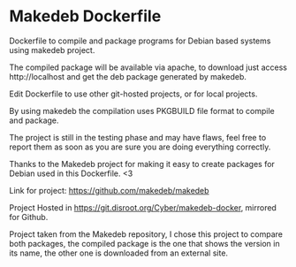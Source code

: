 # Makedeb Dockerfile


Dockerfile to compile and package programs for Debian based systems using makedeb project.

The compiled package will be available via apache, to download just access http://localhost and get the deb package generated by makedeb.

Edit Dockerfile to use other git-hosted projects, or for local projects.

By using makedeb the compilation uses PKGBUILD file format to compile and package.

The project is still in the testing phase and may have flaws, feel free to report them as soon as you are sure you are doing everything correctly.

Thanks to the Makedeb project for making it easy to create packages for Debian used in this Dockerfile. <3

Link for project: https://github.com/makedeb/makedeb

Project Hosted in https://git.disroot.org/Cyber/makedeb-docker, mirrored for Github.

Project taken from the Makedeb repository, I chose this project to compare both packages, the compiled package is the one that shows the version in its name, the other one is downloaded from an external site.

